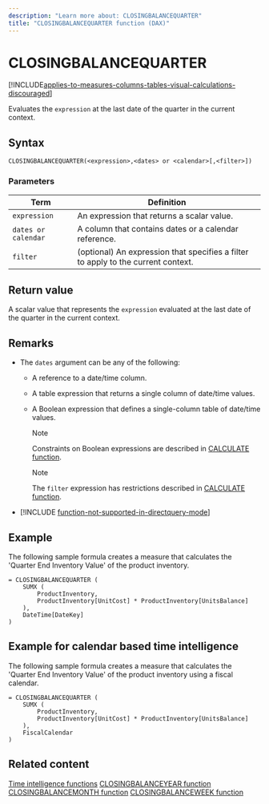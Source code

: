 ```yaml
---
description: "Learn more about: CLOSINGBALANCEQUARTER"
title: "CLOSINGBALANCEQUARTER function (DAX)"
---
```

# CLOSINGBALANCEQUARTER

[!INCLUDE[applies-to-measures-columns-tables-visual-calculations-discouraged](includes/applies-to-measures-columns-tables-visual-calculations-discouraged.md)]

Evaluates the `expression` at the last date of the quarter in the current context.

## Syntax

```
CLOSINGBALANCEQUARTER(<expression>,<dates> or <calendar>[,<filter>])
```

### Parameters

|Term|Definition|
|--------|--------------|
|`expression`|An expression that returns a scalar value.|
|`dates or calendar`|A column that contains dates or a calendar reference.|
|`filter`|(optional) An expression that specifies a filter to apply to the current context.|

## Return value

A scalar value that represents the `expression` evaluated at the last date of the quarter in the current context.

## Remarks

- The `dates` argument can be any of the following:

  - A reference to a date/time column.

  - A table expression that returns a single column of date/time values.

  - A Boolean expression that defines a single-column table of date/time values.

    > [!NOTE]
    > Constraints on Boolean expressions are described in [CALCULATE function](calculate-function-dax.md).

    > [!NOTE]
    > The `filter` expression has restrictions described in [CALCULATE function](calculate-function-dax.md).

- [!INCLUDE [function-not-supported-in-directquery-mode](includes/function-not-supported-in-directquery-mode.md)]

## Example

The following sample formula creates a measure that calculates the 'Quarter End Inventory Value' of the product inventory.

```dax
= CLOSINGBALANCEQUARTER (
    SUMX (
        ProductInventory,
        ProductInventory[UnitCost] * ProductInventory[UnitsBalance]
    ),
    DateTime[DateKey]
)
```

## Example for calendar based time intelligence

The following sample formula creates a measure that calculates the 'Quarter End Inventory Value' of the product inventory using a fiscal calendar.

```dax
= CLOSINGBALANCEQUARTER (
    SUMX (
        ProductInventory,
        ProductInventory[UnitCost] * ProductInventory[UnitsBalance]
    ),
    FiscalCalendar
)
```

## Related content

[Time intelligence functions](time-intelligence-functions-dax.md)
[CLOSINGBALANCEYEAR function](closingbalanceyear-function-dax.md)
[CLOSINGBALANCEMONTH function](closingbalancemonth-function-dax.md)
[CLOSINGBALANCEWEEK function](closingbalanceweek-function-dax.md)
